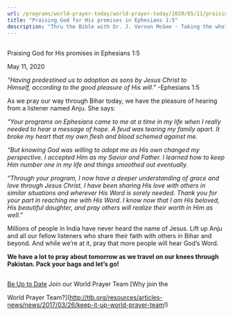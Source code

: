 ```yaml
---
url: /programs/world-prayer-today/world-prayer-today/2020/05/11/praising-god-for-his-promises-in-ephesians-1-5
title: "Praising God for His promises in Ephesians 1:5"
description: "Thru the Bible with Dr. J. Vernon McGee - Taking the whole Word to the whole world"
---
```







## 
 Praising God for His promises in Ephesians 1:5


May 11, 2020




*“Having predestined us to adoption as sons by Jesus Christ to Himself, according to the good pleasure of His will.”* -Ephesians 1:5 


As we pray our way through Bihar today, we have the pleasure of hearing from a listener named Anju. She says:


*“Your programs on Ephesians came to me at a time in my life when I really needed to hear a message of hope. A feud was tearing my family apart. It broke my heart that my own flesh and blood schemed against me.*  

  

*“But knowing God was willing to adopt me as His own changed my perspective. I accepted Him as my Savior and Father. I learned how to keep Him number one in my life and things smoothed out eventually.* 


*“Through your program, I now have a deeper understanding of grace and love through Jesus Christ. I have been sharing His love with others in similar situations and wherever His Word is sorely needed. Thank you for your part in reaching me with His Word. I know now that I am His beloved, His beautiful daughter, and pray others will realize their worth in Him as well.”*


Millions of people in India have never heard the name of Jesus. Lift up Anju and all our fellow listeners who share their faith with others in Bihar and beyond. And while we’re at it, pray that more people will hear God’s Word.


**We have a lot to pray about tomorrow as we travel on our knees through Pakistan. Pack your bags and let’s go!** 







## 




[Be Up to Date](http://feeds.feedburner.com/WorldPrayerToday "World Prayer Today RSS Feed")
Join our World Prayer Team
[Why join the  

World Prayer Team?](http://ttb.org/resources/articles-news/news/2017/03/26/keep-it-up-world-prayer-team!)




